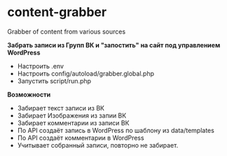 # content-grabber
Grabber of content from various sources

**Забрать записи из Групп ВК и "запостить" на сайт под управлением WordPress**
 - Настроить .env
 - Настроить config/autoload/grabber.global.php
 - Запустить script/run.php

**Возможности**
- Забирает текст записи из ВК
- Забирает Изображения из запии ВК
- Забирает комментарии из записи ВК
- По API создаёт запись в WordPress по шаблону из data/templates
- По API создаёт комментарии в WordPress
- Учитывает собранный записи, повторно не забирает.

